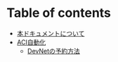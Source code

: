 # Table of contents

* [本ドキュメントについて](README.md)
* [ACI自動化](contents/README.md)
    * [DevNetの予約方法](contents/001/README.md)
